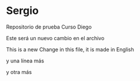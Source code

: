 # Sergio
Repositorio de prueba Curso Diego

Este será un nuevo cambio en el archivo

This is a new Change in this file, it is made in English

y una línea más

y otra más
